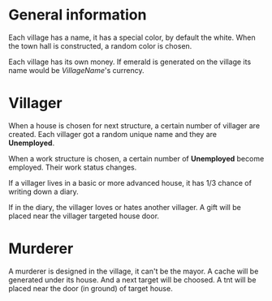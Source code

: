 # General information

Each village has a name, it has a special color, by default the white.
When the town hall is constructed, a random color is chosen.

Each village has its own money.
If emerald is generated on the village its name would be *VillageName*'s currency.


# Villager

When a house is chosen for next structure, a certain number of villager are created.
Each villager got a random unique name and they are **Unemployed**.

When a work structure is chosen, a certain number of **Unemployed** become employed.
Their work status changes.

If a villager lives in a basic or more advanced house, it has 1/3 chance of writing down a diary.

If in the diary, the villager loves or hates another villager. A gift will be placed near the villager targeted house door.


# Murderer

A murderer is designed in the village, it can't be the mayor. A cache will be generated under its house. And a next target will be choosed.
A tnt will be placed near the door (in ground) of target house.